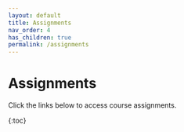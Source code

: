 ```yaml
---
layout: default
title: Assignments
nav_order: 4
has_children: true
permalink: /assignments
---
```

# Assignments
Click the links below to access course assignments.

{:toc}

